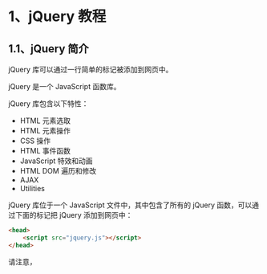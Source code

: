 # 1、jQuery 教程

## 1.1、jQuery 简介

jQuery 库可以通过一行简单的标记被添加到网页中。

jQuery 是一个 JavaScript 函数库。

jQuery 库包含以下特性：

- HTML 元素选取
- HTML 元素操作
- CSS 操作
- HTML 事件函数
- JavaScript 特效和动画
- HTML DOM 遍历和修改
- AJAX
- Utilities

jQuery 库位于一个 JavaScript 文件中，其中包含了所有的 jQuery 函数，可以通过下面的标记把 jQuery 添加到网页中：

```html
<head>
	<script src="jquery.js"></script>
</head>
```

请注意，<script> 标签应该位于页面的 <head> 部分。JavaScript 是 HTML5 以及所有现代浏览器中的默认脚本语言！所以不需要在 <script> 标签中使用 type="text/javascript" 。



下载 jQuery
共有两个版本的 jQuery 可供下载：一份是精简过的，另一份是未压缩的（供调试或阅读）；这两个版本都可从  [jQuery.com](http://docs.jquery.com/Downloading_jQuery#Download_jQuery)  下载。



如果不愿意在自己的计算机上存放 jQuery 库，那么可以从 Google 或 Microsoft 加载 CDN jQuery 核心文件。

```html
<!--使用 Google 的 CDN-->
<script type="text/javascript" src="http://ajax.googleapis.com/ajax/libs/jquery/1.8.0/jquery.min.js"></script>

<!--使用 Microsoft 的 CDN-->
<script type="text/javascript" src="http://ajax.aspnetcdn.com/ajax/jQuery/jquery-1.8.0.js"></script>
```

使用谷歌或微软的 jQuery，有一个很大的优势：许多用户在访问其他站点时，已经从谷歌或微软加载过 jQuery。当他们访问您的站点时，会从缓存中加载 jQuery，这样可以减少加载时间。同时，大多数 CDN 都可以确保当用户向其请求文件时，会从离用户最近的服务器上返回响应，这样也可以提高加载速度。



## 1.2、jQuery 语法

通过 jQuery，您可以选取（查询，query） HTML 元素，并对它们执行“操作”（actions）。



基础语法是：*$(selector).action()*

- 美元符号定义 jQuery
- 选择符（selector）“查询”和“查找” HTML 元素
- jQuery 的 action() 执行对元素的操作

示例：

`$(this).hide()` - 隐藏当前元素

`$("p").hide()` - 隐藏所有段落

`$(".test").hide()` - 隐藏所有 class="test" 的所有元素

`$("#test").hide()` - 隐藏所有 id="test" 的元素



**文档就绪函数**

实例中的所有 jQuery 函数位于一个 document ready 函数中：

```javascript
$(document).ready(function(){
	--- jQuery functions go here ----
});
//可以简写为
$(function(){
    --- jQuery functions go here ----
})
```

这是为了防止文档在完全加载（就绪）之前运行 jQuery 代码。

如果在文档没有完全加载之前就运行函数，操作可能失败。下面是两个具体的例子：

- 试图隐藏一个不存在的元素
- 获得未完全加载的图像的大小



## 1.3、jQuery 选择器

jQuery 元素选择器和属性选择器允许您通过标签名、属性名或内容对 HTML 元素进行选择。

选择器允许您对 HTML 元素组或单个元素进行操作。

在 HTML DOM 术语中：选择器允许您对 DOM 元素组或单个 DOM 节点进行操作。



| 选择器               | 实例                         | 选取                                       |
| -------------------- | ---------------------------- | ------------------------------------------ |
| `*`                  | `$("*")`                     | 所有元素                                   |
| `#id`                | `$("#lastname")`             | id="lastname" 的元素                       |
| `.class`             | `$(".intro")`                | 所有 class="intro" 的元素                  |
| `element`            | `$("p")`                     | 所有 <p> 元素                              |
| `.class.class`       | `$(".intro.demo")`           | 所有 class="intro" 且 class="demo" 的元素  |
|                      |                              |                                            |
| `:first`             | `$("p:first")`               | 第一个 <p> 元素                            |
| `:last`              | `$("p:last")`                | 最后一个 <p> 元素                          |
| `:even`              | `$("tr:even")`               | 所有偶数 <tr> 元素                         |
| `:odd`               | `$("tr:odd")`                | 所有奇数 <tr> 元素                         |
|                      |                              |                                            |
| `:eq(index)`         | `$("ul li:eq(3)")`           | 列表中的第四个元素（index 从 0 开始）      |
| `gt(no)`             | `$("ul li:gt(3)")`           | 列出 index 大于 3 的元素                   |
| `lt(no)`             | `$("ul li:lt(3)")`           | 列出 index 小于 3 的元素                   |
| `:not(*selector*)`   | `$("input:not(:empty)")`     | 所有不为空的 input 元素                    |
|                      |                              |                                            |
| `:header`            | `$(":header")`               | 所有标题元素 `<h1>` - `<h6>`               |
| `:animated`          |                              | 所有动画元素                               |
|                      |                              |                                            |
| `:contains(text)`    | `$(":contains('W3School')")` | 包含指定字符串的所有元素                   |
| `:empty`             | `$(":empty")`                | 无子（元素）节点的所有元素                 |
| `:hidden`            | `$("p:hidden")`              | 所有隐藏的 <p> 元素                        |
| `:visible`           | `$("table:visible")`         | 所有可见的表格                             |
|                      |                              |                                            |
| `s1,s2,s3`           | `$("th,td,.intro")`          | 所有带有匹配选择的元素                     |
|                      |                              |                                            |
| `[attribute]`        | `$("[href]")`                | 所有带有 href 属性的元素                   |
| `[attribute=value]`  | `$("[href='#']")`            | 所有 href 属性的值等于 "#" 的元素          |
| `[attribute!=value]` | `$("[href!='#']")`           | 所有 href 属性的值不等于 "#" 的元素        |
| `[attribute$=value]` | `$("[href$='.jpg']")`        | 所有 href 属性的值包含以 ".jpg" 结尾的元素 |
|                      |                              |                                            |
| `:input`             | `$(":input")`                | 所有 <input> 元素                          |
| `:text`              | `$(":text")`                 | 所有 type="text" 的 <input> 元素           |
| `:password`          | `$(":password")`             | 所有 type="password" 的 <input> 元素       |
| `:radio`             | `$(":radio")`                | 所有 type="radio" 的 <input> 元素          |
| `:checkbox`          | `$(":checkbox")`             | 所有 type="checkbox" 的 <input> 元素       |
| `:submint`           | `$(":submit")`               | 所有 type="submit" 的 <input> 元素         |
| `:reset`             | `$(":reset")`                | 所有 type="reset" 的 <input> 元素          |
| `:button`            | `$(":button")`               | 所有 type="button" 的 <input> 元素         |
| `:image`             | `$(":image")`                | 所有 type="image" 的 <input> 元素          |
| `:file`              | `$(":file")`                 | 所有 type="file" 的 <input> 元素           |
|                      |                              |                                            |
| `:enabled`           | `$(":enabled")`              | 所有激活的 input 元素                      |
| `:disabled`          | `$(":disabled")`             | 所有禁用的 input 元素                      |
| `:selected`          | `$(":selected")`             | 所有被选取的 input 元素                    |
| `:checked`           | `$(":checked")`              | 所有被选中的 input 元素                    |



**更多的选择器实例**

| 语法                   | 描述                                                 |
| ---------------------- | ---------------------------------------------------- |
| `$(this)`              | 当前 HTML 元素                                       |
| `$("ul li:first")`     | 每个 <ul> 的第一个 <li> 元素                         |
| `$("div#intro .head")` | id="intro" 的 <div> 元素中的所有 class="head" 的元素 |



## 1.4、jQuery 事件

jQuery 是为事件处理特别设计的。

<br>

**jQuery 事件函数**

jQuery 事件处理方法是 jQuery 中的核心函数。

事件处理程序指的是当 HTML 中发生某些事件时所调用的方法。术语由事件 “触发”（或“激发”）经常会被使用。

```html
<body>
    <h2>This is a heading</h2>
    <p>This is a paragraph.</p>
    <p>This is another paragraph.</p>
    <button type="button">Click me</button>
    <script>
        $(document).ready(function () {
            $("button").click(function () {
                $("p").hide();
            })
        })
    </script>
</body>
```

在上面的例子中，当按钮的点击事件被触发时会调用一个函数：

```javascript
$("button").click(function() {..some code... } )
```

该方法隐藏所有 `<p>` 元素：

```javascript
$("p").hide();
```

<br>

**jQuery 名称冲突**

jQuery 使用 `$` 符号作为 jQuery 的简写方式。

某些其他 JavaScript 库中的函数（比如 Prototype）同样使用 `$` 符号；jQuery 使用名为 `noConflict()` 的方法来解决该问题。

`var jq=jQuery.noConflict()`，帮助您使用自己的名称（比如 `jq`）来代替 `$` 符号。

```html
<body>
    <p>这是一个段落。</p>
    <button>测试 jQuery</button>
    <script>
        //$ => jQuery
        $.noConflict();
        //$ => jQ
        //var jQ = jQuery.noConflict();
        jQuery(document).ready(function () {
            jQuery("button").click(function () {
                jQuery("p").text("jQuery 仍在运行！");
            });
        });
    </script>
</body>
```

<br>

**jQuery 事件**

下面是 jQuery 中事件方法的一些例子：

| Event 函数                        | 绑定函数至                                     |
| --------------------------------- | ---------------------------------------------- |
| `$(document).ready(function)`     | 将函数绑定到文档的就绪事件（当文档完成加载时） |
| `$(selector).click(function)`     | 触发或将函数绑定到被选元素的点击事件           |
| `$(selector).dblclick(function)`  | 触发或将函数绑定到被选元素的双击事件           |
| `$(selector).focus(function)`     | 触发或将函数绑定到被选元素的获得焦点事件       |
| `$(selector).mouseover(function)` | 触发或将函数绑定到被选元素的鼠标悬停事件       |

<br>

**jQuery 获取当前事件对象**

有两种常用方法：

- 通过参数传入：

	```html
	<button onclick="clickEvent(this)"></button>
	...
	<script>
	    function clickEvent(event) {
	        $(event);
	    }
	</script>
	```

- 在事件方法体中通过 `$(this)` 获取：

	```html
	<button id="btn"></button>
	...
	<script>
	    $('#btn').click(() => {
	        $(this);
	    })
	</script>
	```

<br>

# 2、jQuery 效果 

## 2.1、jQuery 隐藏/显示

**jQuery hide() 和 show()**

通过 jQuery，可以使用 hide() 和 show() 方法来隐藏和显示 HTML 元素：

```javascript
$("#hide").click(function(){
  $("p").hide();
});

$("#show").click(function(){
  $("p").show();
});
```

语法：

```javascript
$(selector).hide(speed,callback);
$(selector).show(speed,callback);
```

可选的 speed 参数规定隐藏/显示的速度，可以取以下值："slow"、"fast" 或毫秒。

可选的 callback 参数是隐藏或显示完成后所执行的函数名称。



**jQuery toggle()**

通过 jQuery，您可以使用 toggle() 方法来切换 hide() 和 show() 方法。

显示被隐藏的元素，并隐藏已显示的元素：

```javascript
$("button").click(function(){
  $("p").toggle();
});
```

语法：

```javascript
$(selector).toggle(speed,callback);
```

可选的 speed 参数规定隐藏/显示的速度，可以取以下值："slow"、"fast" 或毫秒。

可选的 callback 参数是 toggle() 方法完成后所执行的函数名称。



## 2.2、jQuery 淡入淡出

通过 jQuery 可以实现元素的淡入淡出效果。

jQuery 拥有下面四种 fade 方法：

- fadeIn()
- fadeOut()
- fadeToggle()
- fadeTo()



**jQuery fadeIn() 方法**

jQuery fadeIn() 用于淡入已隐藏的元素。

```javascript
$("button").click(function(){
  $("#div1").fadeIn();
  $("#div2").fadeIn("slow");
  $("#div3").fadeIn(3000);
});
```

语法：

```javascript
$(selector).fadeIn(speed,callback);
```

可选的 speed 参数规定效果的时长。它可以取以下值："slow"、"fast" 或毫秒。

可选的 callback 参数是 fading 完成后所执行的函数名称。



**jQuery fadeOut() 方法**

jQuery fadeOut() 方法用于淡出可见元素。

```javascript
$("button").click(function(){
  $("#div1").fadeOut();
  $("#div2").fadeOut("slow");
  $("#div3").fadeOut(3000);
});
```

语法：

```javascript
$(selector).fadeOut(speed,callback);
```

可选的 speed 参数规定效果的时长。它可以取以下值："slow"、"fast" 或毫秒。

可选的 callback 参数是 fading 完成后所执行的函数名称。



**jQuery fadeToggle() 方法**

jQuery fadeToggle() 方法可以在 fadeIn() 与 fadeOut() 方法之间进行切换。

如果元素已淡出，则 fadeToggle() 会向元素添加淡入效果。如果元素已淡入，则 fadeToggle() 会向元素添加淡出效果。

```javascript
$("button").click(function(){
  $("#div1").fadeToggle();
  $("#div2").fadeToggle("slow");
  $("#div3").fadeToggle(3000);
});
```

语法：

```javascript
$(selector).fadeToggle(speed,callback);
```

可选的 speed 参数规定效果的时长。它可以取以下值："slow"、"fast" 或毫秒。

可选的 callback 参数是 fading 完成后所执行的函数名称。



**jQuery fadeTo() 方法**

jQuery fadeTo() 方法允许渐变为给定的不透明度（值介于 0 与 1 之间）。

```javascript
$("button").click(function(){
  $("#div1").fadeTo("slow",0.15);
  $("#div2").fadeTo("slow",0.4);
  $("#div3").fadeTo("slow",0.7);
});
```

语法：

```javascript
$(selector).fadeTo(speed,opacity,callback);
```

必需的 speed 参数规定效果的时长。它可以取以下值："slow"、"fast" 或毫秒。

fadeTo() 方法中必需的 opacity 参数将淡入淡出效果设置为给定的不透明度（值介于 0 与 1 之间）。

可选的 callback 参数是该函数完成后所执行的函数名称。



## 2.3、jQuery 滑动

jQuery 滑动方法可使元素上下滑动。

jQuery 拥有以下滑动方法：

- slideDown()
- slideUp()
- slideToggle()



**jQuery slideDown() 方法**

jQuery slideDown() 方法用于向下滑动元素。

```javascript
$("#flip").click(function(){
  $("#panel").slideDown();
});
```

语法：

```javascript
$(selector).slideDown(speed,callback);
```

可选的 speed 参数规定效果的时长。它可以取以下值："slow"、"fast" 或毫秒。

可选的 callback 参数是滑动完成后所执行的函数名称。



**jQuery slideUp() 方法**

jQuery slideUp() 方法用于向上滑动元素。

```javascript
$("#flip").click(function(){
  $("#panel").slideUp();
});
```

语法：

```javascript
$(selector).slideUp(speed,callback);
```

可选的 speed 参数规定效果的时长。它可以取以下值："slow"、"fast" 或毫秒。

可选的 callback 参数是滑动完成后所执行的函数名称。



**jQuery slideToggle() 方法**

jQuery slideToggle() 方法可以在 slideDown() 与 slideUp() 方法之间进行切换。

如果元素向下滑动，则 slideToggle() 可向上滑动它们。

如果元素向上滑动，则 slideToggle() 可向下滑动它们。

```javascript
$("#flip").click(function(){
  $("#panel").slideToggle();
});
```

语法：

```javascript
$(selector).slideToggle(speed,callback);
```

可选的 speed 参数规定效果的时长。它可以取以下值："slow"、"fast" 或毫秒。

可选的 callback 参数是滑动完成后所执行的函数名称。



## 2.4、jQuery 动画

jQuery animate() 方法允许创建自定义的动画。



**jQuery 动画 - animate() 方法**

jQuery animate() 方法用于创建自定义动画。

```javascript
//把 <div> 元素移动到左边，直到 left 属性等于 250 像素为止
$("button").click(function(){
  $("div").animate({left:'250px'});
}); 
```

语法：

```javascript
$(selector).animate({params},speed,callback);
```

必需的 params 参数定义形成动画的 CSS 属性。

可选的 speed 参数规定效果的时长。它可以取以下值："slow"、"fast" 或毫秒。

可选的 callback 参数是动画完成后所执行的函数名称。

**提示：**默认地，所有 HTML 元素都有一个静态位置，且无法移动。如需对位置进行操作，要记得首先把元素的 CSS position 属性设置为 relative、fixed 或 absolute！



**jQuery animate() - 操作多个属性**

注意，生成动画的过程中可同时使用多个属性：

```javascript
$("button").click(function(){
  $("div").animate({
    left:'250px',
    opacity:'0.5',
    height:'150px',
    width:'150px'
  });
});
```

==几乎==可以用 animate() 方法来操作所有 CSS 属性！不过，需要记住一件重要的事情：当使用 animate() 时，必须使用 Camel 标记法（驼峰）书写所有的属性名，比如，必须使用 paddingLeft 而不是 padding-left，使用 marginRight 而不是 margin-right，等等。

同时，色彩动画并不包含在核心 jQuery 库中；如果需要生成颜色动画，需要从 jQuery.com 下载 Color Animations 插件。



**jQuery animate() - 使用相对值**

也可以定义相对值（该值相对于元素的当前值）。需要在值的前面加上 += 或 -=：

```javascript
$("button").click(function(){
  $("div").animate({
    left:'250px',
    height:'+=150px',
    width:'+=150px'
  });
});
```



**jQuery animate() - 使用预定义的值**

甚至可以把属性的动画值设置为 "show"、"hide" 或 "toggle"：

```javascript
$("button").click(function(){
  $("div").animate({
    height:'toggle'
  });
});
```



**jQuery animate() - 使用队列功能**

默认地，jQuery 提供针对动画的队列功能。

这意味着如果在彼此之后编写多个 animate() 调用，jQuery 会创建包含这些方法调用的“内部”队列。然后逐一运行这些 animate 调用。

```javascript
//隐藏，如果希望在彼此之后执行不同的动画，那么需要利用队列功能
$("button").click(function(){
  var div=$("div");
  div.animate({height:'300px',opacity:'0.4'},"slow");
  div.animate({width:'300px',opacity:'0.8'},"slow");
  div.animate({height:'100px',opacity:'0.4'},"slow");
  div.animate({width:'100px',opacity:'0.8'},"slow");
});
```

```javascript
// 将<div> 元素移动到右边，然后增加文本的字号：
$("button").click(function(){
  var div=$("div");
  div.animate({left:'100px'},"slow");
  div.animate({fontSize:'3em'},"slow");
});
```



## 2.5、jQuery stop()

jQuery stop() 方法用于在动画或效果完成前对它们进行停止。

stop() 方法适用于所有 jQuery 效果函数，包括滑动、淡入淡出和自定义动画。

```javascript
$("#stop").click(function(){
  $("#panel").stop();
});
```

语法：

```javascript
$(selector).stop(stopAll,goToEnd);
```

可选的 stopAll 参数规定是否应该清除动画队列。默认是 false，即仅停止活动的动画，允许任何排入队列的动画向后执行。

可选的 goToEnd 参数规定是否立即完成当前动画。默认是 false。

因此，默认地，stop() 会清除在被选元素上指定的当前动画。



## 2.6、jQuery Callback

**jQuery 动画的问题**

许多 jQuery 函数涉及动画。这些函数也许会将 *speed* 或 *duration* 作为可选参数。

例子：**$("p").hide("slow")**

*speed* 或 *duration* 参数可以设置许多不同的值，比如 "slow", "fast", "normal" 或毫秒。

```javascript
$("button").click(function(){
  $("p").hide(1000);
});
```

由于 JavaScript 语句（指令）是逐一执行的 - 按照次序，动画之后的语句可能会产生错误或页面冲突，因为动画还没有完成。

为了避免这个情况，可以以参数的形式添加 Callback 函数。



**jQuery Callback 函数**

当动画 100% 完成后，即调用 Callback 函数。

典型的语法：

```javascript
$(selector).hide(speed,callback)
```

*callback* 参数是一个在 hide 操作完成后被执行的函数。

错误（没有 callback）

```javascript
$("p").hide(1000);
alert("The paragraph is now hidden");
```

正确（有 callback）

```javascript
$("p").hide(1000,function(){
alert("The paragraph is now hidden");
});
```



## 2.7、jQuery Chaining

通过 jQuery 可以把动作/方法链接起来。Chaining 允许在一条语句中运行多个 jQuery 方法（在相同的元素上）。



**jQuery 方法链接**

直到现在，我们都是一次写一条 jQuery 语句（一条接着另一条）；不过，有一种名为链接（chaining）的技术，允许在相同的元素上运行多条 jQuery 命令，一条接着另一条。这样的话，浏览器就不必多次查找相同的元素。

如需链接一个动作，只需简单地把该动作追加到之前的动作上。

下面的例子把 css(), slideUp(), and slideDown() 链接在一起。"p1" 元素首先会变为红色，然后向上滑动，然后向下滑动：

```javascript
$("#p1").css("color","red").slideUp(2000).slideDown(2000);
```

如果需要，我们也可以添加多个方法调用。

**提示：**当进行链接时，代码行会变得很差。不过，jQuery 在语法上不是很严格；可以按照希望的格式来写，包含折行和缩进。

```javascript
$("#p1").css("color","red")
  .slideUp(2000)
  .slideDown(2000);
```

jQuery 会抛掉多余的空格，并按照一行长代码来执行上面的代码行。



# 3、jQuery HTML

## 3.1、jQuery 获取

jQuery 拥有可操作 HTML 元素和属性的强大方法。



**获得内容 - text()、html() 以及 val()**

三个简单实用的用于 DOM 操作的 jQuery 方法：

- text() - 设置或返回所选元素的文本内容
- html() - 设置或返回所选元素的内容（包括 HTML 标记）
- val() - 设置或返回表单字段的值

```javascript
$("#btn1").click(function(){
  alert("Text: " + $("#test").text());
});
$("#btn2").click(function(){
  alert("HTML: " + $("#test").html());
});
```

```javascript
$("#btn1").click(function(){
  alert("Value: " + $("#test").val());
});
```



**获取属性 - attr()**

jQuery attr() 方法用于获取属性值。

```javascript
$("button").click(function(){
  alert($("#w3s").attr("href"));
});
```



**获取属性 - prop()**

```javascript
$("button").click(function(){
    alert($("div").attr("color"));
});
```



## 3.2、jQuery 设置

**设置内容 - text()、html() 以及 val()**

- text() - 设置或返回所选元素的文本内容
- html() - 设置或返回所选元素的内容（包括 HTML 标记）
- val() - 设置或返回表单字段的值

```javascript
$("#btn1").click(function(){
  $("#test1").text("Hello world!");
});
$("#btn2").click(function(){
  $("#test2").html("<b>Hello world!</b>");
});
$("#btn3").click(function(){
  $("#test3").val("Dolly Duck");
});
```

上面的三个 jQuery 方法：text()、html() 以及 val()，同样拥有回调函数。回调函数由两个参数：被选元素列表中当前元素的下标，以及原始（旧的）值。然后以函数新值返回您希望使用的字符串。

```javascript
$("#btn1").click(function(){
  $("#test1").text(function(i,origText){
    return "Old text: " + origText + " New text: Hello world!
    (index: " + i + ")";
  });
});

$("#btn2").click(function(){
  $("#test2").html(function(i,origText){
    return "Old html: " + origText + " New html: Hello <b>world!</b>
    (index: " + i + ")";
  });
});
```



**设置属性 - attr()**

jQuery attr() 方法也用于设置/改变属性值。

```javascript
$("button").click(function(){
  $("#w3s").attr("href","http://www.w3school.com.cn/jquery");
});
```

attr() 方法也允许同时设置多个属性。

```javascript
$("button").click(function(){
  $("#w3s").attr({
    "href" : "http://www.w3school.com.cn/jquery",
    "title" : "W3School jQuery Tutorial"
  });
});
```

jQuery 方法 attr()，也提供回调函数。回调函数由两个参数：被选元素列表中当前元素的下标，以及原始（旧的）值。然后以函数新值返回您希望使用的字符串。

```javascript
$("button").click(function(){
  $("#w3s").attr("href", function(i,origValue){
    return origValue + "/jquery";
  });
});
```



**设置属性 - prop()**

prop() 方法设置或返回被选元素的属性和值。功能和 attr() 基本相似，但是用法上有所不同。

在 1.9.0 的版本中：

```html
<input type="checkbox" />
<script>
    $(function() {
        $('input').click(function() {
            $(this).attr('checked');
        });
    });
</script>
```

点击 checkbox，**结果都是 undefined**，而在 1.8.3 的版本中，**结果是 checked 和 undefined**。

根据官方的建议：**要检索和更改 DOM 属性，例如表单元素的选中、选中或禁用状态，请使用 .prop（）方法。**



## 3.3、jQuery 添加

通过 jQuery，可以很容易地添加新元素/内容。

- append() - 在被选元素的结尾插入内容
- prepend() - 在被选元素的开头插入内容
- after() - 在被选元素之后插入内容
- before() - 在被选元素之前插入内容



**jQuery append() 方法**

jQuery append() 方法在被选元素的结尾插入内容。

```javascript
$("p").append("Some appended text.");
```



**jQuery prepend() 方法**

jQuery prepend() 方法在被选元素的开头插入内容。

```javascript
$("p").prepend("Some prepended text.");
```



**通过 append() 和 prepend() 方法添加若干新元素**

append() 和 prepend() 方法能够通过参数接收无限数量的新元素。可以通过 jQuery 来生成文本/HTML（就像上面的例子那样），或者通过 JavaScript 代码和 DOM 元素。

在下面的例子中，创建若干个新元素。这些元素可以通过 text/HTML、jQuery 或者 JavaScript/DOM 来创建。然后通过 append() 方法把这些新元素追加到文本中（对 prepend() 同样有效）：

```javascript
function appendText(){
  var txt1="<p>Text.</p>";               // 以 HTML 创建新元素
  var txt2=$("<p></p>").text("Text.");   // 以 jQuery 创建新元素
  var txt3=document.createElement("p");  // 以 DOM 创建新元素
  txt3.innerHTML="Text.";
  $("p").append(txt1,txt2,txt3);         // 追加新元素
}
```



**jQuery after() 和 before() 方法**

jQuery after() 方法在被选元素之后插入内容。

jQuery before() 方法在被选元素之前插入内容。

```javascript
$("img").after("Some text after");

$("img").before("Some text before");
```



**通过 after() 和 before() 方法添加若干新元素**

after() 和 before() 方法能够通过参数接收无限数量的新元素。可以通过 text/HTML、jQuery 或者 JavaScript/DOM 来创建新元素。

在下面的例子中，创建若干个新元素。这些元素可以通过 text/HTML、jQuery 或者 JavaScript/DOM 来创建。然后通过 after() 方法把这些新元素插到文本中（对 before() 同样有效）：

```javascript
function afterText(){
  var txt1="<b>I </b>";                    // 以 HTML 创建新元素
  var txt2=$("<i></i>").text("love ");     // 通过 jQuery 创建新元素
  var txt3=document.createElement("big");  // 通过 DOM 创建新元素
  txt3.innerHTML="jQuery!";
  $("img").after(txt1,txt2,txt3);          // 在 img 之后插入新元素
}
```



## 3.4、jQuery 删除

通过 jQuery，可以很容易地删除已有的 HTML 元素。

- remove() - 删除被选元素（及其子元素）
- empty() - 从被选元素中删除子元素



**jQuery remove() 方法**

jQuery remove() 方法删除被选元素及其子元素。

```javascript
$("#div1").remove();
```



**jQuery empty() 方法**

jQuery empty() 方法删除被选元素的子元素。

```javascript
$("#div1").empty();
```



**过滤被删除的元素**

jQuery remove() 方法也可接受一个参数，允许对被删元素进行过滤；该参数可以是任何 jQuery 选择器的语法。

```javascript
//删除 class="italic" 的所有 <p> 元素：
$("p").remove(".italic");
```



## 3.5、jQuery CSS 类

jQuery 拥有若干进行 CSS 操作的方法。

- addClass() - 向被选元素添加一个或多个类
- removeClass() - 从被选元素删除一个或多个类
- toggleClass() - 对被选元素进行添加/删除类的切换操作
- css() - 设置或返回样式属性

下面的样式表将用于 3.5 的所有例子：

```css
.important{
  font-weight:bold;
  font-size:xx-large;
}

.blue{
  color:blue;
}
```



**jQuery addClass() 方法**

在添加类时，也可以选取多个元素：

```javascript
$("button").click(function(){
  $("h1,h2,p").addClass("blue");
  $("div").addClass("important");
});
```

也可以在 addClass() 方法中规定多个类：

```javascript
$("button").click(function(){
  $("#div1").addClass("important blue");
});
```



**jQuery removeClass() 方法**

```javascript
$("button").click(function(){
  $("h1,h2,p").removeClass("blue");
});
```



**jQuery toggleClass() 方法**

该方法对被选元素进行添加/删除类的切换操作：

```javascript
$("button").click(function(){
  $("h1,h2,p").toggleClass("blue");
});
```



## 3.6、jQuery css()

css() 方法设置或返回被选元素的一个或多个样式属性。



**返回 CSS 属性**

如需返回指定的 CSS 属性的值，请使用如下语法：

```javascript
css("propertyname");
```

```javascript
//返回首个匹配元素的 background-color 值：
$("p").css("background-color");
```



**设置 CSS 属性**

如需设置指定的 CSS 属性，请使用如下语法：

```javascript
css("propertyname","value");
```

```javascript
//为所有匹配元素设置 background-color 值：
$("p").css("background-color","yellow");
```



**设置多个 CSS 属性**

如需设置多个 CSS 属性，使用如下语法：

```javascript
css({"propertyname":"value","propertyname":"value",...});
```

为所有匹配元素设置 background-color 和 font-size：

```javascript
$("p").css({"background-color":"yellow","font-size":"200%"});
```



## 3.7、jQuery 尺寸

通过 jQuery，很容易处理元素和浏览器窗口的尺寸。

jQuery 提供多个处理尺寸的重要方法：

- width()
- height()
- innerWidth()
- innerHeight()
- outerWidth()
- outerHeight()



**jQuery width() 和 height() 方法**

width() 方法设置或返回元素的宽度（不包括内边距、边框或外边距）。

height() 方法设置或返回元素的高度（不包括内边距、边框或外边距）。

```javascript
//返回指定的 <div> 元素的宽度和高度：
$("button").click(function(){
  var txt="";
  txt+="Width: " + $("#div1").width() + "</br>";
  txt+="Height: " + $("#div1").height();
  $("#div1").html(txt);
});
```



**jQuery innerWidth() 和 innerHeight() 方法**

innerWidth() 方法返回元素的宽度（包括内边距）。

innerHeight() 方法返回元素的高度（包括内边距）。

```javascript
//返回指定的 <div> 元素的 inner-width/height：
$("button").click(function(){
  var txt="";
  txt+="Inner width: " + $("#div1").innerWidth() + "</br>";
  txt+="Inner height: " + $("#div1").innerHeight();
  $("#div1").html(txt);
});
```



**jQuery outerWidth() 和 outerHeight() 方法**

outerWidth() 方法返回元素的宽度（包括内边距和边框）。

outerHeight() 方法返回元素的高度（包括内边距和边框）。

```javascript
//返回指定的 <div> 元素的 outer-width/height：
$("button").click(function(){
  var txt="";
  txt+="Outer width: " + $("#div1").outerWidth() + "</br>";
  txt+="Outer height: " + $("#div1").outerHeight();
  $("#div1").html(txt);
});
```

outerWidth(true) 方法返回元素的宽度（包括内边距、边框和外边距）。

outerHeight(true) 方法返回元素的高度（包括内边距、边框和外边距）。

```javascript
$("button").click(function(){
  var txt="";
  txt+="Outer width (+margin): " + $("#div1").outerWidth(true) + "</br>";
  txt+="Outer height (+margin): " + $("#div1").outerHeight(true);
  $("#div1").html(txt);
});
```



**jQuery - 更多的 width() 和 height()**

```javascript
//返回文档（HTML 文档）和窗口（浏览器视口）的宽度和高度：
$("button").click(function(){
  var txt="";
  txt+="Document width/height: " + $(document).width();
  txt+="x" + $(document).height() + "\n";
  txt+="Window width/height: " + $(window).width();
  txt+="x" + $(window).height();
  alert(txt);
});
```

```javascript
//设置指定的 <div> 元素的宽度和高度：
$("button").click(function(){
  $("#div1").width(500).height(500);
});
```



# 4、jQuery 遍历

## 4.1、jQuery 祖先

这些 jQuery 方法用于向上遍历 DOM 树：

- parent()
- parents()
- parentsUntil()



**jQuery parent() 方法**

parent() 方法返回被选元素的直接父元素。该方法只会向上一级对 DOM 树进行遍历。

```javascript
//返回每个 <span> 元素的的直接父元素：
$(document).ready(function(){
  $("span").parent();
});
```



**jQuery parents() 方法**

parents() 方法返回被选元素的所有祖先元素，它一路向上直到文档的根元素 (<html>)。

```javascript
$(document).ready(function(){
  $("span").parents();
});
```

也可以使用可选参数来过滤对祖先元素的搜索。

```javascript
//返回所有 <span> 元素的所有祖先，并且它是 <ul> 元素：
$(document).ready(function(){
  $("span").parents("ul");
});
```



**jQuery parentsUntil() 方法**

parentsUntil() 方法返回介于两个给定元素之间的所有祖先元素。

```javascript
//返回介于 <span> 与 <div> 元素之间的所有祖先元素：
$(document).ready(function(){
  $("span").parentsUntil("div");
});
```



## 4.2、jQuery 后代

下面两个是用于向下遍历 DOM 树的 jQuery 方法：

- children()
- find()



**jQuery children() 方法**

children() 方法返回被选元素的所有直接子元素。该方法只会向下一级对 DOM 树进行遍历。

```javascript
//返回每个 <div> 元素的所有直接子元素：
$(document).ready(function(){
  $("div").children();
});
```

也可以使用可选参数来过滤对子元素的搜索。

```javascript
//下面的例子返回类名为 "1" 的所有 <p> 元素，并且它们是 <div> 的直接子元素：
$(document).ready(function(){
  $("div").children("p.1");
});
```



**jQuery find() 方法**

find() 方法返回被选元素的后代元素，一路向下直到最后一个后代。

```javascript
//返回属于 <div> 后代的所有 <span> 元素：
$(document).ready(function(){
  $("div").find("span");
});
```

```javascript
//返回 <div> 的所有后代：
$(document).ready(function(){
  $("div").find("*");
});
```



## 4.3、jQuery 同胞

同胞拥有相同的父元素。

jQuery 有许多有用的方法在 DOM 树进行水平遍历：

- siblings()
- next()
- nextAll()
- nextUntil()
- prev()
- prevAll()
- prevUntil()



**jQuery siblings() 方法**

siblings() 方法返回被选元素的所有同胞元素。

```javascript
//返回 <h2> 的所有同胞元素：
$(document).ready(function(){
  $("h2").siblings();
});
```

也可以使用可选参数来过滤对同胞元素的搜索。

```javascript
//返回属于 <h2> 的同胞元素的所有 <p> 元素：
$(document).ready(function(){
  $("h2").siblings("p");
});
```



**jQuery next() 方法**

next() 方法返回被选元素的下一个同胞元素。该方法只返回一个元素。

```javascript
//返回 <h2> 的下一个同胞元素：
$(document).ready(function(){
  $("h2").next();
})
```



**jQuery nextAll() 方法**

nextAll() 方法返回被选元素的所有跟随的同胞元素。

```javascript
//返回 <h2> 的所有跟随的同胞元素：
$(document).ready(function(){
  $("h2").nextAll();
});
```



**jQuery nextUntil() 方法**

nextUntil() 方法返回介于两个给定参数之间的所有跟随的同胞元素。

```javascript
//返回介于 <h2> 与 <h6> 元素之间的所有同胞元素：
$(document).ready(function(){
  $("h2").nextUntil("h6");
});
```



**jQuery prev(), prevAll() & prevUntil() 方法**

prev(), prevAll() 以及 prevUntil() 方法的工作方式与上面的方法类似，只不过方向相反而已：它们返回的是前面的同胞元素（在 DOM 树中沿着同胞元素向后遍历，而不是向前）。



## 4.4、jQuery 过滤

三个最基本的过滤方法是：first(), last() 和 eq()，它们允许基于其在一组元素中的位置来选择一个特定的元素。

其他过滤方法，比如 filter() 和 not() 允许选取匹配或不匹配某项指定标准的元素。



**jQuery first() 方法**

first() 方法返回被选元素的首个元素。

```javascript
//选取首个 <div> 元素内部的第一个 <p> 元素：
$(document).ready(function(){
  $("div p").first();
});
```



**jQuery last() 方法**

last() 方法返回被选元素的最后一个元素。

```javascript
//选择最后一个 <div> 元素中的最后一个 <p> 元素：
$(document).ready(function(){
  $("div p").last();
});
```



**jQuery eq() 方法**

eq() 方法返回被选元素中带有指定索引号的元素。索引号从 0 开始，因此首个元素的索引号是 0 而不是 1。

```javascript
//选取第二个 <p> 元素（索引号 1）：
$(document).ready(function(){
  $("p").eq(1);
});
```



**jQuery filter() 方法**

filter() 方法允许规定一个标准。不匹配这个标准的元素会被从集合中删除，匹配的元素会被返回。

```javascript
//返回带有类名 "intro" 的所有 <p> 元素：
$(document).ready(function(){
  $("p").filter(".intro");
});
```



**jQuery not() 方法**

not() 方法返回不匹配标准的所有元素。not() 方法与 filter() 相反。

```javascript
//返回不带有类名 "intro" 的
$(document).ready(function(){
  $("p").not(".intro");
});
```



## 4.5、each()/map()

**each()**

each() 方法规定为每个匹配元素规定运行的函数。

> 返回 false 可用于及早停止循环。

**语法：**

```javascript
$(selector).each(function(index,element))
```

| 参数                        | 描述                                                         |
| --------------------------- | ------------------------------------------------------------ |
| function ( index, element ) | 必需。为每个匹配元素规定运行的函数。<br> - index：选择器的 index 的位置<br> - element：当前的元素（也可用 `this` 选择器） |

**实例：**

```html

<body>
<button>输出每个列表项的值</button>
<ul>
    <li>Coffee</li>
    <li>Milk</li>
    <li>Soda</li>
</ul>
<script type="text/javascript">
$(document).ready(function(){
  $("button").click(function(){
    $("li").each(function(){
      alert($(this).text())
    });
  });
});
</script>
</body>
```

```
Coffee
Milk
Soda
```



**map()**

map() 方法用于使用指定函数处理数组中的每个元素(或对象的每个属性)，并将处理结果封装为新的数组返回。

> 在jQuery 1.6 之前，该函数只支持遍历数组；从 1.6 开始，该函数也支持遍历对象。
> map() 还会为函数传入两个参数：其一是当前迭代的元素或属性值，其二是当前迭代项的数组索引或对象属性名。
> 该函数返回值将作为结果数组中的一个元素，如果返回值为 null 或 undefined，则不会被添加到结果数组中。

**语法：**

```javascript
$.map( object, callback )
```

| 参数                           | 描述                                        |
| ------------------------------ | ------------------------------------------- |
| object                         | Array/Object类型 指定的需要处理的数组或对象 |
| callback ( domElement, index ) | 对当前集合中的每个元素调用的函数对象。      |

**实例：**

```html
<body>
<div></div>
<p></p>
<span></span>
<script>
$(function () { 
	var arr = [ "a", "b", "c", "d", "e" ];
	$("div").text(arr.join(", "));
	arr = $.map(arr, function(n, i){
		return (n.toUpperCase() + i);
	});
	$("p").text(arr.join(", "));
	arr = $.map(arr, function (a) {
		return a + a;
	});
	$("span").text(arr.join(", "));
})
</script>
</body>
```

```
a, b, c, d, e
A0, B1, C2, D3, E4
A0A0, B1B1, C2C2, D3D3, E4E4
```



# 5、jQuery AJAX

## 5.1、jQuery Load

**jQuery load() 方法**

jQuery load() 方法是简单但强大的 AJAX 方法。从服务器加载数据，并把返回的数据放入被选元素中。



**语法：**

```javascript
$(selector).load(URL,data,callback);
```

必需的 *URL* 参数规定您希望加载的 URL。

可选的 *data* 参数规定与请求一同发送的查询字符串键/值对集合。

可选的 *callback* 参数是 load() 方法完成后所执行的函数名称。



**示例：**

这是示例文件（"demo_test.txt"）的内容：

```txt
<h2>jQuery and AJAX is FUN!!!</h2>
<p id="p1">This is some text in a paragraph.</p>
```

把文件 "demo_test.txt" 的内容加载到指定的 <div> 元素中：

```javascript
$("#div1").load("demo_test.txt");
```

也可以把 jQuery 选择器添加到 URL 参数。

```javascript
//把 "demo_test.txt" 文件中 id="p1" 的元素的内容，加载到指定的 <div> 元素中：
$("#div1").load("demo_test.txt #p1");
```

可选的 callback 参数规定当 load() 方法完成后所要允许的回调函数。回调函数可以设置不同的参数：

- *responseTxt* - 包含调用成功时的结果内容
- *statusTXT* - 包含调用的状态
- *xhr* - 包含 XMLHttpRequest 对象

```javascript
//load() 方法完成后显示一个提示框。如果 load() 方法已成功，则显示“外部内容加载成功！”，而如果失败，则显示错误消息：
$("button").click(function(){
  $("#div1").load("demo_test.txt",function(responseTxt,statusTxt,xhr){
    if(statusTxt=="success")
      alert("外部内容加载成功！");
    if(statusTxt=="error")
      alert("Error: "+xhr.status+": "+xhr.statusText);
  });
});
```



## 5.2、jQuery Get/Post

两种在客户端和服务器端进行请求-响应的常用方法是：GET 和 POST。

- *GET* - 从指定的资源请求数据
- *POST* - 向指定的资源提交要处理的数据

GET 基本上用于从服务器获得（取回）数据。注释：GET 方法可能返回缓存数据。

POST 也可用于从服务器获取数据。不过，POST 方法不会缓存数据，并且常用于连同请求一起发送数据。



**jQuery $.get() 方法**

$.get() 方法通过 HTTP GET 请求从服务器上请求数据。

**语法：**

```javascript
$.get(URL,callback);
```

必需的 *URL* 参数规定您希望请求的 URL。

可选的 *callback* 参数是请求成功后所执行的函数名。

**实例：**

```javascript
$("button").click(function(){
  $.get("demo_test.asp",function(data,status){
    alert("Data: " + data + "\nStatus: " + status);
  });
});
```

$.get() 的第一个参数是希望请求的 URL（"demo_test.asp"）。

第二个参数是回调函数。第一个回调参数存有被请求页面的内容，第二个回调参数存有请求的状态。



**jQuery $.post() 方法**

$.post() 方法通过 HTTP POST 请求从服务器上请求数据。

**语法：**

```javascript
$.post(URL,data,callback);
```

必需的 *URL* 参数规定您希望请求的 URL。

可选的 *data* 参数规定连同请求发送的数据。

可选的 *callback* 参数是请求成功后所执行的函数名。

**实例：**

```javascript
$("button").click(function(){
  $.post("demo_test_post.asp",
  {
    name:"Donald Duck",
    city:"Duckburg"
  },
  function(data,status){
    alert("Data: " + data + "\nStatus: " + status);
  });
});
```

$.post() 的第一个参数是希望请求的 URL ("demo_test_post.asp")。

然后连同请求（name 和 city）一起发送数据。

"demo_test_post.asp" 中的 ASP 脚本读取这些参数，对它们进行处理，然后返回结果。

第三个参数是回调函数。第一个回调参数存有被请求页面的内容，而第二个参数存有请求的状态。



## 5.3、.serialize()

serialize() 方法通过序列化表单值，创建 URL 编码文本字符串。

可以选择一个或多个表单元素（比如 input 及/或 文本框），或者 form 元素本身。

序列化的值可在生成 AJAX 请求时用于 URL 查询字符串中。

**语法：**

```javascript
$(selector).serialize()
```

**实例：**

```html
<form>
    <div><input type="text" name="a" value="1" id="a"/></div>
    <div><input type="text" name="b" value="2" id="b"/></div>
    <div><input type="hidden" name="c" value="3" id="c"/></div>
    <div>
        <textarea name="d" rows="8" cols="40">4</textarea>
    </div>
    <div>
        <select name="e">
            <option value="5" selected="selected">5</option>
            <option value="6">6</option>
            <option value="7">7</option>
        </select>
    </div>
    <div>
        <input type="checkbox" name="f" value="8" id="f"/>
    </div>
    <div>
        <input type="submit" name="g" value="Submit" id="g"/>
    </div>
</form>
<script>
    $(function () {
        $('form').submit(function() {
            alert($(this).serialize());
            return false;
        });
    });
</script>
```

输出标准的查询字符串：

```
a=1&b=2&c=3&d=4&e=5
```

> 只会将 ”成功的控件“ 序列化为字符串。如果不使用按钮来提交表单，则不对提交按钮的值序列化。如果要表单元素的值包含到序列字符串中，元素必须使用 name 属性。



## 5.4、.serializeArray()

serializeArray() 方法通过序列化表单值来创建对象数组（名称和值）。

可以选择一个或多个表单元素（比如 input 及/或 textarea），或者 form 元素本身。

**语法：**

```javascript
$(selector).serializeArray()
```

**实例：**

```html
<form>
    <div><input type="text" name="a" value="1" id="a"/></div>
    <div><input type="text" name="b" value="2" id="b"/></div>
    <div><input type="hidden" name="c" value="3" id="c"/></div>
    <div>
        <textarea name="d" rows="8" cols="40">4</textarea>
    </div>
    <div>
        <select name="e">
            <option value="5" selected="selected">5</option>
            <option value="6">6</option>
            <option value="7">7</option>
        </select>
    </div>
    <div>
        <input type="checkbox" name="f" value="8" id="f"/>
    </div>
    <div>
        <input type="submit" name="g" value="Submit" id="g"/>
    </div>
</form>
<script>
    $(function () {
        $('form').submit(function() {
            console.log($(this).serializeArray());
            return false;
        });
    });
</script>
```

此方法返回的是 JSON 对象而非 JSON 字符串，需要使用插件或者第三方库进行字符串化操作。返回的 JSON 对象是由一个对象数组组成的，其中每个对象包含一个或两个名值对：name 参数和 value 参数（如果 value 不为空的话）。

上面的代码产生下面的数据结构（假设浏览器支持 console.log）：

```
[
  {
    name: a
    value: 1
  },
  {
    name: b
    value: 2
  },
  {
    name: c
    value: 3
  },
  {
    name: d
    value: 4
  },
  {
    name: e
    value: 5
  }
]
```



## 5.5、jQuery Param

有关 URL 操作的工具函数，暂时也只有一种，那就是`$.param()`方法。在 jQuery 中，我们可以使用`$.param()`方法将数组或对象转化为字符串序列，以便用于 URL 查询字符串或 Ajax 请求。



**语法：**

```javascript
$.param(obj或array)
```

**实例：**

```html
<head>
    <meta charset="utf-8" />
    <title></title>
    <script src="js/jquery-1.12.4.min.js"></script>
    <script>
        $(function () {
            var person = {
                name:"Orichalcos",
                age:25
            }
            var str = $.param(person);
            console.log(str);
        })
    </script>
</head>
```

控制台输出结果：

```
name=Orichalcos&age=25
```



## 5.6、jQuery When

### 5.6.1、什么是deferred对象？

开发网站的过程中，我们经常遇到某些耗时很长的 javascript 操作。其中，既有异步的操作（比如 ajax 读取服务器数据），也有同步的操作（比如遍历一个大型数组），它们都不是立即能得到结果的。

通常的做法是，为它们指定回调函数（callback）。即事先规定，一旦它们运行结束，应该调用哪些函数。

但是，在回调函数方面，jQuery 的功能非常弱。为了改变这一点，jQuery 开发团队就设计了 deferred 对象。

简单说，deferred 对象就是 jQuery 的回调函数解决方案。在英语中，defer 的意思是"延迟"，所以 deferred 对象的含义就是 "延迟" 到未来某个点再执行。



### 5.6.2、ajax 操作的链式写法

jQuery 的 ajax 操作的传统写法：

```javascript
$.ajax({
    url: "test.html",
    success: function(){
        alert("哈哈，成功了！");
    },
    error:function(){
        alert("出错啦！");
    }
});
```

在上面的代码中， $.ajax() 接受一个对象参数，这个对象包含两个方法：success 方法指定操作成功后的回调函数，error 方法指定操作失败后的回调函数。

$.ajax() 操作完成后，如果使用的是低于 1.5.0 版本的 jQuery，返回的是 XHR 对象，你没法进行链式操作；如果高于 1.5.0 版本，返回的是 deferred 对象，可以进行链式操作。

现在，新的写法是这样的：

```javascript
$.ajax("test.html")
    .done(function(){ alert("哈哈，成功了！"); })
    .fail(function(){ alert("出错啦！"); });
```

可以看到，done() 相当于 success 方法，fail() 相当于 error 方法。采用链式写法以后，代码的可读性大大提高。

有时为了省事，可以把done()和fail()合在一起写，这就是 then() 方法。

```javascript
$.when($.ajax( "/main.php" ))
    .then(successFunc, failureFunc );
```

如果 then() 有两个参数，那么第一个参数是 done() 方法的回调函数，第二个参数是 fail() 方法的回调方法。如果 then() 只有一个参数，那么等同于done()。

另外，还有个 always() 方法，不管调用的是 deferred.resolve() 还是 deferred.reject()，最后总是执行。



### 5.6.3、为操作指定多个回调函数

deferred 对象的一大好处，就是它允许自由添加多个回调函数。

还是以上面的代码为例，如果 ajax 操作成功后，除了原来的回调函数，我还想再运行一个回调函数，怎么办？

很简单，直接把它加在后面就行了。

```javascript
$.ajax("test.html")
    .done(function(){ alert("哈哈，成功了！");} )
    .fail(function(){ alert("出错啦！"); } )
    .done(function(){ alert("第二个回调函数！");} );
```

回调函数可以添加任意多个，它们按照添加顺序执行。



### 5.6.4、为多个操作指定回调函数

deferred 对象的另一大好处，就是它允许你为多个事件指定一个回调函数，这是传统写法做不到的。

请看下面的代码，它用到了一个新的方法 $.when()：

```javascript
$.when($.ajax("test1.html"), $.ajax("test2.html"))
    .done(function(){ alert("哈哈，成功了！"); })
    .fail(function(){ alert("出错啦！"); });
```

这段代码的意思是，先执行两个操作 ` $.ajax("test1.html")` 和 `$.ajax("test2.html")`，如果都成功了，就运行 done() 指定的回调函数；如果有一个失败或都失败了，就执行 fail() 指定的回调函数。



### 5.6.5、普通操作的回调函数接口

deferred 对象的最大优点，就是它把这一套回调函数接口，从 ajax 操作扩展到了所有操作。也就是说，任何一个操作，不管是 ajax 操作还是本地操作，也不管是异步操作还是同步操作，都可以使用 deferred 对象的各种方法，指定回调函数。

假定有一个很耗时的操作wait：

```javascript
var wait = function(){
    var tasks = function(){
        alert("执行完毕！");
    };
    setTimeout(tasks,5000);
};
```

我们为它指定回调函数，应该怎么做呢？

很自然的，你会想到，可以使用 $.when()：

```javascript
$.when(wait())
    .done(function(){ alert("哈哈，成功了！"); })
    .fail(function(){ alert("出错啦！"); });
```

但是这样写的话 done() 方法会立即执行，起不到回调函数的作用。原因在于 `$.when()` 的参数只能是 deferred 对象，所以必须对 wait() 进行改写：

```javascript
var wait = function(){
    var dtd = $.Deferred(); // 新建一个deferred对象
    var tasks = function(){
        alert("执行完毕！");
        dtd.resolve(); // 改变deferred对象的执行状态
    };
    setTimeout(tasks,5000);
    return dtd.promise(); // 返回promise对象
};
```

现在，wait() 函数返回的是 deferred 对象，这就可以加上链式操作了。

```javascript
$.when(wait(dtd))
    .done(function(){ alert("哈哈，成功了！"); })
    .fail(function(){ alert("出错啦！"); });
```

> jQuery 规定，deferred 对象有三种执行状态：未完成，已完成和已失败。如果执行状态是 "已完成"（resolved），deferred 对象立刻调用 done() 方法指定的回调函数；如果执行状态是 "已失败"，调用 fail() 方法指定的回调函数；如果执行状态是 "未完成"，则继续等待，或者调用progress() 方法指定的回调函数（jQuery1.7 版本添加）。

类似的，还存在一个 `deferred.reject()` 方法，作用是将 dtd 对象的执行状态从 "未完成" 改为 "已失败"，从而触发 fail() 方法。

<br>

# 6、其他

`$(window).height()` 获取当前可见区域的大小，当浏览器窗口大小改变时（如最大化或拉大窗口后），`$(window).height()` 随之改变。

